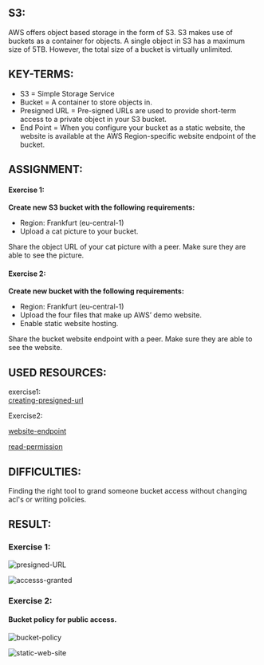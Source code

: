 ## S3:

AWS offers object based storage in the form of S3. S3 makes use of buckets as a container for objects. 
A single object in S3 has a maximum size of 5TB. However, the total size of a bucket is virtually unlimited.  

## KEY-TERMS:

* S3 = Simple Storage Service  
* Bucket = A container to store objects in.  
* Presigned URL = Pre-signed URLs are used to provide short-term access to a private object in your S3 bucket.
* End Point = When you configure your bucket as a static website, the website is available at the AWS Region-specific website endpoint of the bucket.  

## ASSIGNMENT:

#### Exercise 1:  
**Create new S3 bucket with the following requirements:**  
* Region: Frankfurt (eu-central-1)  
* Upload a cat picture to your bucket.  

Share the object URL of your cat picture with a peer. Make sure they are able to see the picture.    

#### Exercise 2:  
**Create new bucket with the following requirements:**  
* Region: Frankfurt (eu-central-1)  
* Upload the four files that make up AWS’ demo website.  
* Enable static website hosting.  

Share the bucket website endpoint with a peer. Make sure they are able to see the website.    

## USED RESOURCES:
exercise1:  
[creating-presigned-url](https://docs.aws.amazon.com/AmazonS3/latest/userguide/ShareObjectPreSignedURL.html)  

Exercise2:  

[website-endpoint](https://docs.aws.amazon.com/AmazonS3/latest/userguide/WebsiteEndpoints.html)  

[read-permission](https://docs.aws.amazon.com/AmazonS3/latest/userguide/WebsiteAccessPermissionsReqd.html)

## DIFFICULTIES:

Finding the right tool to grand someone bucket access without changing acl's or writing policies.

## RESULT:

### Exercise 1:  

![presigned-URL](../00_includes/SCREENSHOTS/AWS/AWS-05_presigned-url.png)

![accesss-granted](../00_includes/SCREENSHOTS/AWS/AWS-05_accessgranted.png)

### Exercise 2:  

#### Bucket policy for public access.  

![bucket-policy](../00_includes/SCREENSHOTS/AWS/AWS-05_BucketPolicy.png)

![static-web-site](../00_includes/SCREENSHOTS/AWS/AWS-05_staticWebSite.png)  

